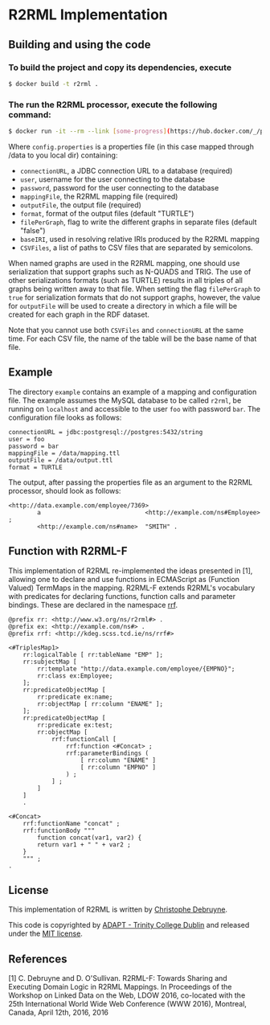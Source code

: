 # R2RML Implementation

## Building and using the code

### To build the project and copy its dependencies, execute

```bash
$ docker build -t r2rml .
```

### The run the R2RML processor, execute the following command:

```bash
$ docker run -it --rm --link [some-progress](https://hub.docker.com/_/postgres/):my-progress -v <local dir>:/data r2rml /data/config.properties
```
Where `config.properties` is a properties file (in this case mapped through /data to you local dir) containing:

- `connectionURL`, a JDBC connection URL to a database (required)
- `user`, username for the user connecting to the database
- `password`, password for the user connecting to the database
- `mappingFile`, the R2RML mapping file (required)
- `outputFile`, the output file (required)
- `format`, format of the output files (default "TURTLE")
- `filePerGraph`, flag to write the different graphs in separate files (default "false")
- `baseIRI`, used in resolving relative IRIs produced by the R2RML mapping
- `CSVFiles`, a list of paths to CSV files that are separated by semicolons.

When named graphs are used in the R2RML mapping, one should use serialization that support graphs such as N-QUADS and TRIG. The use of other serializations formats (such as TURTLE) results in all triples of all graphs being written away to that file. When setting the flag `filePerGraph` to `true` for serialization formats that do not support graphs, however, the value for `outputFile` will be used to create a directory in which a file will be created for each graph in the RDF dataset.

Note that you cannot use both `CSVFiles` and `connectionURL` at the same time. For each CSV file, the name of the table will be the base name of that file.

## Example

The directory `example` contains an example of a mapping and configuration file. The example assumes the MySQL database to be called `r2rml`, be running on `localhost` and accessible to the user `foo` with password `bar`. The configuration file looks as follows:

```
connectionURL = jdbc:postgresql://postgres:5432/string
user = foo
password = bar
mappingFile = /data/mapping.ttl
outputFile = /data/output.ttl
format = TURTLE
```   

The output, after passing the properties file as an argument to the R2RML processor, should look as follows:

```
<http://data.example.com/employee/7369>
        a                             <http://example.com/ns#Employee> ;
        <http://example.com/ns#name>  "SMITH" .
```

## Function with R2RML-F
This implementation of R2RML re-implemented the ideas presented in [1], allowing one to declare and use functions in ECMAScript as (Function Valued) TermMaps in the mapping. R2RML-F extends R2RML's vocabulary with predicates for declaring functions, function calls and parameter bindings. These are declared in the namespace [rrf](http://kdeg.scss.tcd.ie/ns/rrf/index.html).

```
@prefix rr: <http://www.w3.org/ns/r2rml#> .
@prefix ex: <http://example.com/ns#> .
@prefix rrf: <http://kdeg.scss.tcd.ie/ns/rrf#>

<#TriplesMap1>
    rr:logicalTable [ rr:tableName "EMP" ];
    rr:subjectMap [
        rr:template "http://data.example.com/employee/{EMPNO}";
        rr:class ex:Employee;
    ];
    rr:predicateObjectMap [
        rr:predicate ex:name;
        rr:objectMap [ rr:column "ENAME" ];
    ];
    rr:predicateObjectMap [
        rr:predicate ex:test;
        rr:objectMap [
	        rrf:functionCall [
	 			rrf:function <#Concat> ;
	 			rrf:parameterBindings (
	 				[ rr:column "ENAME" ]
	 				[ rr:column "EMPNO" ]
	 			) ;
	 		] ; 
	 	]
    ]    
    .
    
<#Concat>
	rrf:functionName "concat" ;
	rrf:functionBody """
		function concat(var1, var2) {
		return var1 + " " + var2 ;
	}
	""" ;
.
```

## License
This implementation of R2RML is written by [Christophe Debruyne](http://www.christophedebruyne.be/).

This code is copyrighted by [ADAPT - Trinity College Dublin](http://www.adaptcentre.ie/) and released under the [MIT license](http://opensource.org/licenses/MIT).

## References

[1]  C. Debruyne and D. O'Sullivan. R2RML-F: Towards Sharing and Executing Domain Logic in R2RML Mappings. In Proceedings of the Workshop on Linked Data on the Web, LDOW 2016, co-located with the 25th International World Wide Web Conference (WWW 2016), Montreal, Canada, April 12th, 2016, 2016
